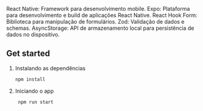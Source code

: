React Native: Framework para desenvolvimento mobile.
Expo: Plataforma para desenvolvimento e build de aplicações React Native.
React Hook Form: Biblioteca para manipulação de formulários.
Zod: Validação de dados e schemas.
AsyncStorage: API de armazenamento local para persistência de dados no dispositivo.

## Get started

1. Instalando as dependências

   ```bash
   npm install
   ```

2. Iniciando o app

   ```bash
    npm run start
   ```
